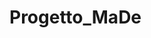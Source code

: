 # Progetto_MaDe


<!-- token -->
<!-- c7ec6545bed81b6db5d7c9ee5839c3fbdba2977d4b90b8fe6c11f5399462c64b16abf2e56bee7f63b2b749cb2100a420e1093b5ccc1977438a650fdbc35a77f8018b915029021f806fd9a968decfe79303b6a87434df52c3fa24bb521f9ad03d772f08f5f6853f750224132fd1639894df90a81dbe2ee2275216c819ab9073f4 -->




